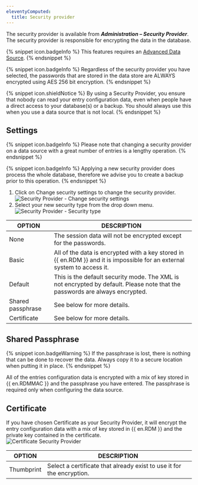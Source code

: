 ```yaml
---
eleventyComputed:
  title: Security provider
---
```

The security provider is available from ***Administration – Security Provider***. The security provider is responsible for encrypting the data in the database.

{% snippet icon.badgeInfo %}
This features requires an [Advanced Data Source](/rdm/mac/data-sources/data-sources-types/advanced-data-sources/).
{% endsnippet %}

{% snippet icon.badgeInfo %}
Regardless of the security provider you have selected, the passwords that are stored in the data store are ALWAYS encrypted using AES 256 bit encryption.
{% endsnippet %}

{% snippet icon.shieldNotice %}
By using a Security Provider, you ensure that nobody can read your entry configuration data, even when people have a direct access to your database(s) or a backup. You should always use this when you use a data source that is not local.
{% endsnippet %}

## Settings
{% snippet icon.badgeInfo %}
Please note that changing a security provider on a data source with a great number of entries is a lengthy operation.
{% endsnippet %}
 
{% snippet icon.badgeInfo %}
Applying a new security provider does process the whole database, therefore we advise you to create a backup prior to this operation.
{% endsnippet %}

1. Click on Change security settings to change the security provider.  
![Security Provider - Change security settings](https://webdevolutions.azureedge.net/docs/en/rdm/mac/clip10378.png)
1. Select your new security type from the drop down menu.  
![Security Provider - Security type](https://webdevolutions.azureedge.net/docs/en/rdm/mac/clip10379.png)

| OPTION            | DESCRIPTION                                                      |
|-------------------|------------------------------------------------------------------|
| None              | The session data will not be encrypted except for the passwords. |
| Basic             | All of the data is encrypted with a key stored in {{ en.RDM }} and it is impossible for an external system to access it. |
| Default           | This is the default security mode. The XML is not encrypted by default. Please note that the passwords are always encrypted. |
| Shared passphrase | See below for more details.                                      |
| Certificate       | See below for more details.                                      |

## Shared Passphrase
{% snippet icon.badgeWarning %}
If the passphrase is lost, there is nothing that can be done to recover the data.  Always copy it to a secure location when putting it in place.
{% endsnippet %}

All of the entries configuration data is encrypted with a mix of key stored in {{ en.RDMMAC }} and the passphrase you have entered. The passphrase is required only when configuring the data source.

## Certificate
If you have chosen Certificate as your Security Provider,  it will encrypt the entry configuration data with a mix of key stored in {{ en.RDM }} and the private key contained in the certificate.  
![Certificate Security Provider](https://webdevolutions.azureedge.net/docs/en/rdm/mac/clip10380.png)

| OPTION     | DESCRIPTION                                                           |
|------------|-----------------------------------------------------------------------|
| Thumbprint | Select a certificate that already exist to use it for the encryption. |
